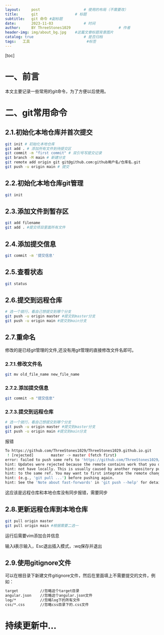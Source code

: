 ```yaml
---
layout:     post   				    # 使用的布局（不需要改）
title:      git 				# 标题 
subtitle:   git 命令 #副标题
date:       2023-11-03 				# 时间
author:     BY ThreeStones1029 						# 作者
header-img: img/about_bg.jpg 	#这篇文章标题背景图片
catalog: true 						# 是否归档
tags:	工具							#标签
---
```


[toc]

# 一、前言

本文主要记录一些常用的git命令，为了方便以后使用。

# 二、git常用命令

## 2.1.初始化本地仓库并首次提交

~~~bash
git init # 初始化本地仓库
git add . # 添加所有文件到待提交区
git commit -m "first commit" # 双引号写提交记录
git branch -M main # 新建分支
git remote add origin git git@github.com:github用户名/仓库名.git
git push -u origin main # 提交
~~~

## 2.2.初始化本地仓库git管理

~~~bash
git init
~~~

## 2.3.添加文件到暂存区

~~~bash
git add filename
git add . #提交项目里面所有文件
~~~

## 2.4.添加提交信息

~~~bash
git commit -m '提交信息'
~~~

## 2.5.查看状态

~~~bash
git status
~~~

## 2.6.提交到远程仓库

~~~bash
# 选一个就行，看自己想提交到哪个分支
git push -u origin master #提交到master分支
git push -u origin main #提交到main分支
~~~

## 2.7.重命名

修改的是已经git管理的文件,还没有用git管理的直接修改文件名即可。

### 2.7.1.修改文件名

~~~bash
git mv old_file_name new_file_name
~~~

### 2.7.2.添加提交信息

~~~bash
git commit -m "提交信息"
~~~

### 2.7.3.提交到远程仓库

~~~bash
# 选一个就行，看自己想提交到哪个分支
git push -u origin master #提交到master分支
git push -u origin main #提交到main分支
~~~

报错

~~~bash
To https://github.com/ThreeStones1029/ThreeStones1029.github.io.git
 ! [rejected]        master -> master (fetch first)
error: failed to push some refs to 'https://github.com/ThreeStones1029/ThreeStones1029.github.io.git'
hint: Updates were rejected because the remote contains work that you do
hint: not have locally. This is usually caused by another repository pushing
hint: to the same ref. You may want to first integrate the remote changes
hint: (e.g., 'git pull ...') before pushing again.
hint: See the 'Note about fast-forwards' in 'git push --help' for details.

~~~

这应该是远程仓库和本地仓库没有同步报错，需要同步

## 2.8.更新远程仓库到本地仓库

~~~bash
git pull origin master
git pull origin main #根据需要二选一
~~~

运行后需要vim添加合并信息

输入**i**表示输入，Esc退出插入模式，:wq保存并退出

## 2.9.使用gitignore文件

可以在根目录下新建文件gitignore文件，然后在里面填上不需要提交的文件，例如：

~~~bash
target          //忽略这个target目录
angular.json    //忽略这个angular.json文件
log/*           //忽略log下的所有文件
css/*.css       //忽略css目录下的.css文件
~~~

# 持续更新中...

